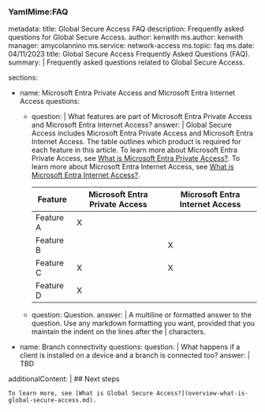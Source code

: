 ### YamlMime:FAQ
metadata:
  title: Global Secure Access FAQ
  description: Frequently asked questions for Global Secure Access.
  author: kenwith
  ms.author: kenwith
  manager: amycolannino
  ms.service: network-access
  ms.topic: faq
  ms.date: 04/11/2023
title: Global Secure Access Frequently Asked Questions (FAQ).
summary: |
  Frequently asked questions related to Global Secure Access.

sections:
  - name: Microsoft Entra Private Access and Microsoft Entra Internet Access
    questions:
      - question: | 
          What features are part of Microsoft Entra Private Access and Microsoft Entra Internet Access?
        answer: |
          Global Secure Access includes Microsoft Entra Private Access and Microsoft Entra Internet Access. The table outlines which product is required for each feature in this article. To learn more about Microsoft Entra Private Access, see [What is Microsoft Entra Private Access?](overview-what-is-private-access.md). To learn more about Microsoft Entra Internet Access, see [What is Microsoft Entra Internet Access?](overview-what-is-internet-access.md).

          | Feature   | Microsoft Entra Private Access | Microsoft Entra Internet Access |
          |----------|-----------|------------|
          | Feature A | X |   |
          | Feature B |   | X |
          | Feature C | X | X |
          | Feature D | X |   |
          
      - question: Question.
        answer: |
          A multiline or formatted answer to the question.
          Use any markdown formatting you want, provided that you maintain the indent
          on the lines after the | characters.

  - name: Branch connectivity
    questions:
      question: |
          What happens if a client is installed on a device and a branch is connected too?
      answer: |
          TBD      

additionalContent: |
    ## Next steps

    To learn more, see [What is Global Secure Access?](overview-what-is-global-secure-access.md).